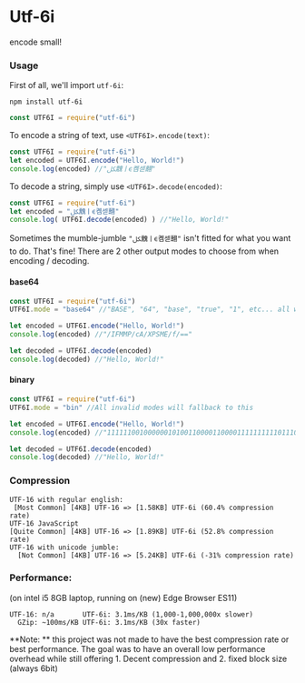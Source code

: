 # Utf-6i
encode small!

### Usage
First of all, we'll import `utf-6i`:
```
npm install utf-6i
```
```js
const UTF6I = require("utf-6i")
```
To encode a string of text, use `<UTF6I>.encode(text)`:
```js
const UTF6I = require("utf-6i")
let encoded = UTF6I.encode("Hello, World!")
console.log(encoded) //"ﲁ䰰ￜϵ콈섿翿"
```
To decode a string, simply use `<UTF6I>.decode(encoded)`:
```js
const UTF6I = require("utf-6i")
let encoded = "ﲁ䰰ￜϵ콈섿翿"
console.log( UTF6I.decode(encoded) ) //"Hello, World!"
```
Sometimes the mumble-jumble `"ﲁ䰰ￜϵ콈섿翿"` isn't fitted for what you want to do. That's fine! There are 2 other output modes to choose from when encoding / decoding.
#### base64
```js
const UTF6I = require("utf-6i")
UTF6I.mode = "base64" //"BASE", "64", "base", "true", "1", etc... all work also

let encoded = UTF6I.encode("Hello, World!")
console.log(encoded) //"/IFMMP/cA/XPSME/f/=="

let decoded = UTF6I.decode(encoded)
console.log(decoded) //"Hello, World!"
```
#### binary
```js
const UTF6I = require("utf-6i")
UTF6I.mode = "bin" //All invalid modes will fallback to this

let encoded = UTF6I.encode("Hello, World!")
console.log(encoded) //"111111001000000101001100001100001111111111011100000000111111010111001111010010001100000100111111011111"

let decoded = UTF6I.decode(encoded)
console.log(decoded) //"Hello, World!"
```
### Compression
```
UTF-16 with regular english:
 [Most Common] [4KB] UTF-16 => [1.58KB] UTF-6i (60.4% compression rate)
UTF-16 JavaScript
[Quite Common] [4KB] UTF-16 => [1.89KB] UTF-6i (52.8% compression rate)
UTF-16 with unicode jumble:
  [Not Common] [4KB] UTF-16 => [5.24KB] UTF-6i (-31% compression rate)
```
### Performance:
(on intel i5 8GB laptop, running on (new) Edge Browser ES11)
```
UTF-16: n/a       UTF-6i: 3.1ms/KB (1,000-1,000,000x slower)
  GZip: ~100ms/KB UTF-6i: 3.1ms/KB (30x faster)
```
**Note: ** this project was not made to have the best compression rate or best performance. The goal was to have an overall low performance overhead while still offering 1. Decent compression and 2. fixed block size (always 6bit)
